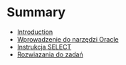 # Summary

* [Introduction](README.md)
* [Wprowadzenie do narzędzi Oracle](chapter1.md)
* [Instrukcja SELECT](chapter2.md)
* [Rozwiazania do zadań](rozwiazania_do_zadan.md)

